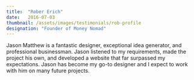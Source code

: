 ```yaml
---
title:  "Rober Erich"
date:   2016-07-03
thumbnail: /assets/images/testimonials/rob-profile
designation: "Founder of Money Nomad"
---
```


Jason Matthew is a fantastic designer, exceptional idea generator, and professional businessman. Jason listened to my requirements, made the project his own, and developed a website that far surpassed my expectations. Jason has become my go-to designer and I expect to work with him on many future projects.

